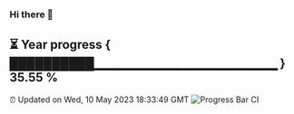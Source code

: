### Hi there 👋
⏳ Year progress { ██████████▁▁▁▁▁▁▁▁▁▁▁▁▁▁▁▁▁▁▁▁ } 35.55 %
---
⏰ Updated on Wed, 10 May 2023 18:33:49 GMT
![Progress Bar CI](https://github.com/liununu/liununu/workflows/Progress%20Bar%20CI/badge.svg)
